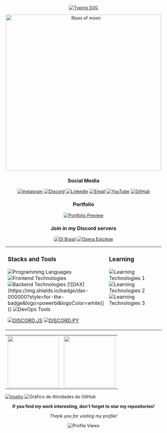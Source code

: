 <div align="center">

[![Typing SVG](https://readme-typing-svg.herokuapp.com/?color=FFFFFF&size=35&center=true&vCenter=true&width=1000&lines=Welcome,+My+name+is+Ryan+Rodrigues!;Bem+vindo,+Meu+Nome+é+Ryan+Rodrigues!&color=FFFFFF&pause=1000)](https://git.io/typing-svg)

</div>

<div align="center">
  <img src="https://i.imgur.com/5pM5Ava.png" width="500" alt="Rises of moon">
</div>

<div align="center">
  
  <h3>Social Media</h3>

  [![Instagram](https://img.shields.io/badge/Instagram-000000?style=for-the-badge&logo=instagram&logoColor=white)](https://instagram.com/ryan.ditko)
  [![Discord](https://img.shields.io/badge/Discord-000000?style=for-the-badge&logo=discord&logoColor=white)](https://discord.gg/eWkcKYKCc4)
  [![LinkedIn](https://img.shields.io/badge/LinkedIn-000000?style=for-the-badge&logo=linkedin&logoColor=white)](https://www.linkedin.com/in/ryan-rodrigues-592a27313)
  [![Email](https://img.shields.io/badge/Email-000000?style=for-the-badge&logo=gmail&logoColor=white)](mailto:yryurodriguess@gmail.com)
  [![YouTube](https://img.shields.io/badge/Youtube-000000?style=for-the-badge&logo=youtube&logoColor=white)](https://www.youtube.com/@Ryanditko)
  [![GitHub](https://img.shields.io/badge/Github-000000?style=for-the-badge&logo=github&logoColor=white)](https://github.com/Ryanditko)
  
  
   <h3>Portfolio</h3>
   
   <div align="center">

[![Portfolio Preview](https://img.shields.io/badge/Portfolio_Preview-000000?style=for-the-badge&logo=vercel&logoColor=white)](https://ryandev-dun.vercel.app)

</div>


  <h3>Join in my Discord servers</h3>

  [![GI Brasil](https://cardzera.audibert.dev/api/748720691645251716?backgroundColor=000000&buttonColor=ffffff&buttonTextColor=000000&infoColor=ffffff&nameColor=ffffff&borderRadius=10&titleLen=24&elipsis=false&t={timestamp})](https://discord.gg/gibrasil)
  [![Opera Epiclese](https://cardzera.audibert.dev/api/996403908530405406?backgroundColor=000000&buttonColor=ffffff&buttonTextColor=000000&infoColor=ffffff&nameColor=ffffff&borderRadius=10&titleLen=24&elipsis=false&t={timestamp})](https://discord.gg/operaepiclese)

</div>

<table>
<tr>
<td valign="top" width="50%">

<h3>Stacks and Tools</h3>

<!-- Linguagens -->
<img src="https://skillicons.dev/icons?i=python,javascript,postgres&theme=dark" alt="Programming Languages" />

<!-- Frontend -->
<img src="https://skillicons.dev/icons?i=html,css,bootstrap&theme=dark" alt="Frontend Technologies" />

<!-- Backend -->
<img src="https://skillicons.dev/icons?i=nodejs,postman&theme=dark" alt="Backend Technologies" />
[![DAX](https://img.shields.io/badge/dax-000000?style=for-the-badge&logo=powerbi&logoColor=white)]()

<!-- Controle de versão e DevOps -->
<img src="https://skillicons.dev/icons?i=git,github,aws&theme=dark" alt="DevOps Tools" />

<!-- Discord Bots -->
[![DISCORD.JS](https://img.shields.io/badge/discord.js-000000?style=for-the-badge&logo=discord&logoColor=white)]()
[![DISCORD.PY](https://img.shields.io/badge/discord.py-000000?style=for-the-badge&logo=discord&logoColor=white)]()

</td>
<td valign="top" width="50%">

<h3>Learning</h3>

<img src="https://skillicons.dev/icons?i=docker,go,kotlin&theme=dark" alt="Learning Technologies 1" />

<img src="https://skillicons.dev/icons?i=express,typescript,tailwind&theme=dark" alt="Learning Technologies 2" />

<img src="https://skillicons.dev/icons?i=react&theme=dark" alt="Learning Technologies 3" />

</td>
</tr>
</table>

  <table>
    <tr>
      <td>
        <img src="https://github-readme-stats.vercel.app/api?username=Ryanditko&theme=github_dark&hide_border=true&include_all_commits=true&count_private=true&show_icons=true&bg_color=0d1117&title_color=f0f6fc&text_color=7d8590&icon_color=4493f8&hide=contribs" height="165"/>
      </td>
      <td>
        <img src="https://github-readme-stats.vercel.app/api/top-langs/?username=Ryanditko&layout=compact&theme=github_dark&hide_border=true&bg_color=0d1117&title_color=f0f6fc&text_color=7d8590" height="165"/>
      </td>
    </tr>
  </table>
  
  [![trophy](https://github-profile-trophy.vercel.app/?username=Ryanditko&theme=github_dark&no-frame=true&no-bg=true&margin-w=4&row=1&column=7&title=Stars,Followers,Commits,Repositories,MultipleLang,PullRequest,Issues)](https://github.com/ryo-ma/github-profile-trophy)
  ![Gráfico de Atividades do GitHub](https://github-readme-activity-graph.vercel.app/graph?username=Ryanditko&theme=github-compact&bg_color=0d1117&color=f0f6fc&line=4493f8&point=4493f8&area=true&hide_border=true&area_color=21262d)
  

</div>

<div align="center">

**If you find my work interesting, don't forget to star my repositories!**

*Thank you for visiting my profile!*

</div>

<div align="center">
  
  ![Profile Views](https://komarev.com/ghpvc/?username=Ryanditko&label=Profile%20Views&color=000000&style=flat)
  
</div>

